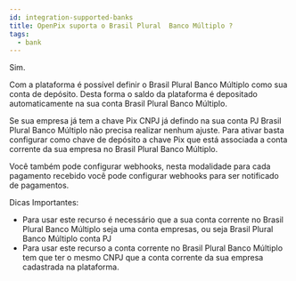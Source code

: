 ```yaml
---
id: integration-supported-banks
title: OpenPix suporta o Brasil Plural  Banco Múltiplo ?
tags:
  - bank
---
```


Sim.

Com a plataforma é possível definir o Brasil Plural  Banco Múltiplo como sua conta de depósito. Desta forma o saldo da plataforma é depositado automaticamente na sua conta Brasil Plural  Banco Múltiplo.

Se sua empresa já tem a chave Pix CNPJ já defindo na sua conta PJ Brasil Plural  Banco Múltiplo não precisa realizar nenhum ajuste. Para ativar basta configurar como chave de depósito a chave Pix que está associada a conta corrente da sua empresa no Brasil Plural  Banco Múltiplo.

Você também pode configurar webhooks, nesta modalidade para cada pagamento recebido você pode configurar webhooks para ser notificado de pagamentos.

Dicas Importantes:

- Para usar este recurso é necessário que a sua conta corrente no Brasil Plural  Banco Múltiplo seja uma conta empresas, ou seja Brasil Plural  Banco Múltiplo conta PJ
- Para usar este recurso a conta corrente no Brasil Plural  Banco Múltiplo tem que ter o mesmo CNPJ que a conta corrente da sua empresa cadastrada na plataforma.
